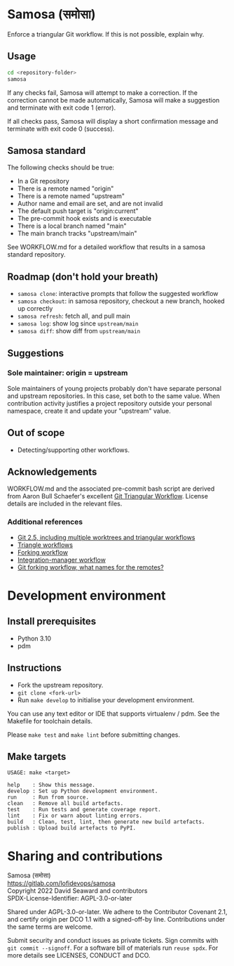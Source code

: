# Samosa (समोसा)

Enforce a triangular Git workflow. If this is not possible, explain why.

## Usage

```bash
cd <repository-folder>
samosa
```

If any checks fail, Samosa will attempt to make a correction. If the correction
cannot be made automatically, Samosa will make a suggestion and terminate with
exit code 1 (error).

If all checks pass, Samosa will display a short confirmation message and
terminate with exit code 0 (success).

## Samosa standard

The following checks should be true:

- In a Git repository
- There is a remote named "origin"
- There is a remote named "upstream"
- Author name and email are set, and are not invalid
- The default push target is "origin:current"
- The pre-commit hook exists and is executable
- There is a local branch named "main"
- The main branch tracks "upstream/main"

See WORKFLOW.md for a detailed workflow that results in a samosa standard
repository.

## Roadmap (don't hold your breath)

- `samosa clone`: interactive prompts that follow the suggested workflow
- `samosa checkout`: in samosa repository, checkout a new branch, hooked up
  correctly
- `samosa refresh`: fetch all, and pull main
- `samosa log`: show log since `upstream/main`
- `samosa diff`: show diff from `upstream/main`

## Suggestions

### Sole maintainer: origin = upstream

Sole maintainers of young projects probably don't have separate personal and
upstream repositories. In this case, set both to the same value. When
contribution activity justifies a project repository outside your personal
namespace, create it and update your "upstream" value.

## Out of scope

- Detecting/supporting other workflows.

## Acknowledgements

WORKFLOW.md and the associated pre-commit bash script are derived from Aaron
Bull Schaefer's excellent
[Git Triangular Workflow](https://gist.github.com/elasticdog/164fe1bb75ad645abd30d545382a1542).
License details are included in the relevant files.

### Additional references

- [Git 2.5, including multiple worktrees and triangular workflows](https://github.blog/2015-07-29-git-2-5-including-multiple-worktrees-and-triangular-workflows/)
- [Triangle workflows](https://gist.github.com/anjohnson/8994c95ab2a06f7d2339)
- [Forking workflow](https://www.atlassian.com/git/tutorials/comparing-workflows/forking-workflow)
- [Integration-manager workflow](https://git-scm.com/book/tl/v2/Distributed-Git-Distributed-Workflows#_integration_manager)
- [Git forking workflow, what names for the remotes?](https://stackoverflow.com/q/38965156/236081)

# Development environment

## Install prerequisites

- Python 3.10
- pdm

## Instructions

- Fork the upstream repository.
- `git clone <fork-url>`
- Run `make develop` to initialise your development environment.

You can use any text editor or IDE that supports virtualenv / pdm. See the
Makefile for toolchain details.

Please `make test` and `make lint` before submitting changes.

## Make targets

```
USAGE: make <target>

help    : Show this message.
develop : Set up Python development environment.
run     : Run from source.
clean   : Remove all build artefacts.
test    : Run tests and generate coverage report.
lint    : Fix or warn about linting errors.
build   : Clean, test, lint, then generate new build artefacts.
publish : Upload build artefacts to PyPI.
```

# Sharing and contributions

Samosa (समोसा) \
<https://gitlab.com/lofidevops/samosa> \
Copyright 2022 David Seaward and contributors \
SPDX-License-Identifier: AGPL-3.0-or-later

Shared under AGPL-3.0-or-later. We adhere to the Contributor Covenant 2.1, and
certify origin per DCO 1.1 with a signed-off-by line. Contributions under the
same terms are welcome.

Submit security and conduct issues as private tickets. Sign commits with
`git commit --signoff`. For a software bill of materials run `reuse spdx`. For
more details see LICENSES, CONDUCT and DCO.
